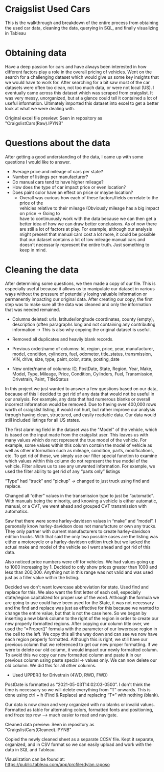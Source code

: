 # Craigslist Used Cars
This is the walkthrough and breakdown of the entire process from obtaining the used car data, cleaning the data, querying in SQL, and finally visualizing in Tableau


# Obtaining data
Have a deep passion for cars and have always been interested in how different factors play a role in the overall pricing of vehicles. Went on the search for a challenging dataset which would give us some key insights that we would have to work for. After searching for a bit saw most of the car datasets were often too clean, not too much data, or were not local (US). I eventually came across this dataset which was scraped from craigslist. It was very messy, unorganized, but at a glance could tell it contained a lot of useful information. Ultimately imported this dataset into excel to get a better look at what we were dealing with. 


Original excel file preview: Seen in repository as "CraigslistCars(Raw).IPYNB"

# Questions about the data
After getting a good understanding of the data, I came up with some questions I would like to answer. 
- Average price and mileage of cars per state?
- Number of listings per manufacturer?
- Do manual cars tend to have higher mileage?
- How does the type of car impact price or even location?
- Does paint color have an effect on price or maybe location?
  - Overall was curious how each of these factors/fields correlate to the price of the     
    vehicles relative to their mileage (Obviously mileage has a big impact on price → Going to     
    have to continuously work with the data because we can then get a better idea of how we 
    can draw better conclusions. As of now there are still a lot of factors at play. 
    For example, although our analysis might present that manual cars cost a lot more, it 
    could be possible that our dataset contains a lot of low mileage manual cars and doesn't 
    necessarily represent the entire truth. Just something to keep in mind. 

# Cleaning the data
After determining some questions, we then made a copy of our file. This is especially useful because it allows us to manipulate our dataset in various ways without the pressure of potentially losing valuable information or permanently impacting our original data. After creating our copy, the first step was to make sure all the data was cleaned and only the information that was needed remained.

- Columns deleted: urls, latitude/longitude coordinates, county (empty), description (often paragraphs long and not containing any contributing information → This is also why copying the original dataset is useful.
- Removed all duplicates and heavily blank records. 

- Previous order/name of columns:
Id, region, price, year, manufacturer, model, condition, cylinders, fuel, odometer, title_status, transmission, VIN, drive, size, type, paint_color, state, posting_date

- New order/name of columns:
ID, PostDate, State, Region, Year, Make, Model, Type, Mileage, Price, Condition, Cylinders, Fuel, Transmission, Drivetrain, Paint, TitleStatus

In this project we just wanted to answer a few questions based on our data, because of this I decided to get rid of any data that would not be useful in our analysis. For example, any data that had numerous blanks or overall incorrect information would be removed. Due to having over 400,000 rows worth of craigslist listing, it would not hurt, but rather improve our analysis through having clean, structured, and easily readable data. Our data would still included listings for all US states. 

The first alarming field in the dataset was the "Model" of the vehicle, which is based on the input made from the craigslist user. This leaves us with many values which do not represent the true model of the vehicle. For example, some values within this column contain the model of vehicle as well as other information such as mileage, condition, parts, modifications, etc. To get rid of these, we simply use our filter special function to examine which values within this column do not represent the true model of the vehicle. Filter allows us to see any unwanted information. For example, we used the filter ability to get rid of any “parts only” listings

“Type” had “truck” and “pickup” → changed to just truck using find and replace.

Changed all “other” values in the transmission type to just be “automatic”. With manuals being the minority, and knowing a vehicle is either automatic, manual, or a CVT, we went ahead and grouped CVT transmission with automatics. 

Saw that there were some harley-davidson values in “make” and “model”. I personally know harley-davidson does not manufacture or own any trucks. They only partner with current manufacturers to create harley-davidson edition trucks. With that said the only two possible cases are the listing was either a motorcycle or a harley-davidson edition truck but we lacked the actual make and model of the vehicle so I went ahead and got rid of this data. 

Also noticed price numbers were off for vehicles. We had values going up to 1000 increasing by 1. Decided to only show prices greater than 1000 and less than 200,000. Anything not in this range was not valid and was used just as a filler value within the listing. 

Decided we don't want lowercase abbreviation for state. Used find and replace for this. 
We also want the first letter of each cell, especially state/region capitalized for proper use of the word. Although the formula we are going to use could have been used for the State, it was not necessary and the find and replace was just as effective for this because we wanted to change the entire value, but that is not the case here. 
So we began by inserting a new blank column to the right of the region in order to create our new properly formatted regions. After copying our column title over, we used the “=Proper()” formula with the parameter of our lowercase region in the cell to the left. We copy this all the way down and can see we now have each region properly formatted. Although this is right, we still have our previous column that we referenced to get our new proper formatting. If we were to delete our old column, it would impact our newly formatted column. To avoid this we copy our new formatted column and paste it in our previous column using paste special → values only. We can now delete our old column. We did this for all other columns.
- Used UPPER() for Drivetrain (4WD, RWD, FWD)

PostDate is formatted as “2021-05-03T14:02:03-0500”. I don't think the time is necessary so we will delete everything from “T” onwards. This is done using ctrl + h (Find & Replace) and replacing “T*” with nothing (blank). 

Our data is now clean and very organized with no blanks or invalid values.
Formatted as table for alternating colors, formatted fonts and positioning, and froze top row —> much easier to read and navigate.

Cleaned data preview: Seen in repository as "CraigslistCars(Cleaned).IPYNB"

Copied the newly cleaned sheet as a separate CCSV file. Kept it separate, organized, and in CSV format so we can easily upload and work with the data in SQL and Tableau. 

Visualization can be found at: https://public.tableau.com/app/profile/dylan.raposo


